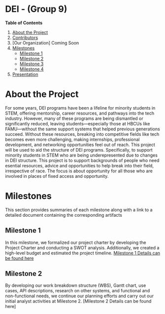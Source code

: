 # DEI - (Group 9)


**Table of Contents**
  1. [About the Project](#about-the-project)
  2. [Contributors](https://github.com/Bryvecole23/Group_9_DEI/blob/main/Contributors.md)
  3. [Our Organization] Coming Soon
  4. [Milestones](#milestones)
       - [Milestone 1](#milestone-1)
       - [Milestone 2](#milestone-2)
       - [Milestone 3](#milestone-3)
       - [Milestone 4](#milestone-4)
  5. [Presentation](#presentation)

# About the Project
For some years, DEI programs have been a lifeline for minority students in STEM, offering mentorship, career resources, and pathways into the tech industry. 
However, many of these programs are being dismantled or significantly reduced, leaving students—especially those at HBCUs like FAMU—without the same support systems that helped previous generations succeed. 
Without these resources, breaking into competitive fields like tech becomes even more challenging, making internships, professional development, and networking opportunities feel out of reach.
This project will be used to aid the structure of DEI programs. Specifically, to support minority students in STEM who are being underepresented due to changes in DEI structure. 
This project is to support backgrounds of people who need esential resources, advice and opportunities to help break into their field, irrespective of race. 
The focus is about opportunity for all those who are involved in places of fixed access and opportunity.


# Milestones
This section provides summaries of each milestone along with a link to a detailed document containing the corresponding artifacts

## Milestone 1
In this milestone, we formalized our project charter by developing the Project Charter and conducting a SWOT analysis. 
Additionally, we created a high-level budget and estimated the project timeline.
[Milestone 1 Details can be found here](https://github.com/Bryvecole23/Group_9_DEI/blob/main/milestone-1.md)

## Milestone 2
By developing our work breakdown structure (WBS), Gantt chart, use cases, API descriptions, research on other systems, and functional and non-functional needs, we continue our planning efforts and carry out our initial analyst activities at Milestone 2.
[Milestone 2 Details can be found here]

